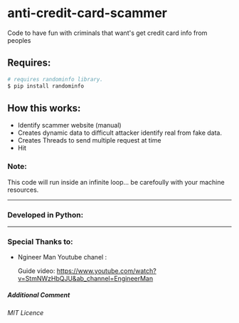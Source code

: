 # anti-credit-card-scammer
Code to have fun with criminals that want's get credit card info from peoples

## Requires:

```python
# requires randominfo library.
$ pip install randominfo
```

## How this works:

* Identify scammer website (manual)
* Creates dynamic data to difficult attacker identify real from fake data.
* Creates Threads to send multiple request at time
* Hit


### Note:
This code will run inside an infinite loop... be carefoully with your machine resources.

---
### Developed in Python:
---

### Special Thanks to:

* Ngineer Man Youtube chanel :

  Guide video:
  https://www.youtube.com/watch?v=StmNWzHbQJU&ab_channel=EngineerMan

##### Additional Comment
###### MIT Licence
